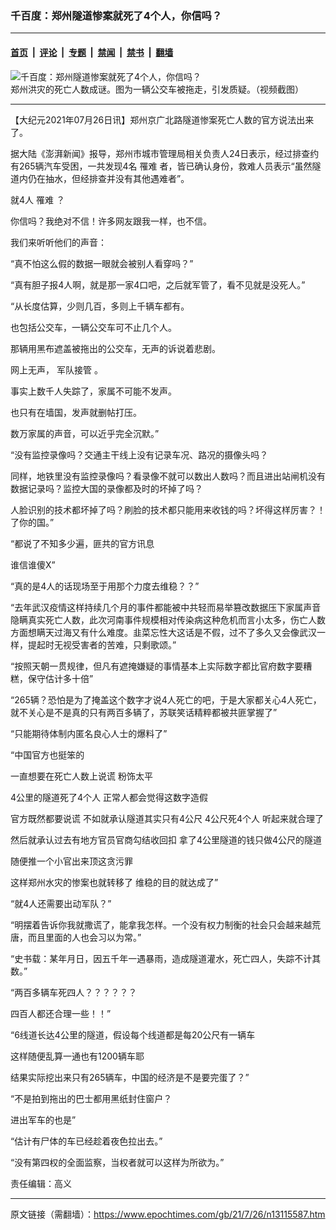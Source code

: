 ### 千百度：郑州隧道惨案就死了4个人，你信吗？

---

#### [首页](../../../..?n13115587) &nbsp;|&nbsp; [评论](../../../../../epoch-comment?n13115587) &nbsp;|&nbsp; [专题](../../../../../epoch-special?n13115587) &nbsp;|&nbsp; [禁闻](../../../../../epoch-news?n13115587) &nbsp;|&nbsp; [禁书](../../../../../books?n13115587) &nbsp;|&nbsp; [翻墙](https://github.com/gfw-breaker/nogfw/blob/master/README.md?n13115587)


<div><img alt="千百度：郑州隧道惨案就死了4个人，你信吗？" class="attachment-djy_600_400 size-djy_600_400 wp-post-image" src="https://i.epochtimes.com/assets/uploads/2021/07/id13115614-jingguang--600x382.png"/>
<div class="caption">
 郑州洪灾的死亡人数成谜。图为一辆公交车被拖走，引发质疑。（视频截图）
</div></div><hr/><div class="post_content" id="artbody" itemprop="articleBody">
 <!-- article content begin -->
 <p>
  【大纪元2021年07月26日讯】郑州京广北路隧道惨案死亡人数的官方说法出来了。
 </p>
 <p>
  据大陆《澎湃新闻》报导，郑州市城市管理局相关负责人24日表示，经过排查约有265辆汽车受困，一共发现4名
  <ok href="https://www.epochtimes.com/gb/tag/%E7%BD%B9%E9%9A%BE.html">
   罹难
  </ok>
  者，皆已确认身份，救难人员表示“虽然隧道内仍在抽水，但经排查并没有其他遇难者”。
 </p>
 <p>
  就4人
  <ok href="https://www.epochtimes.com/gb/tag/%E7%BD%B9%E9%9A%BE.html">
   罹难
  </ok>
  ？
 </p>
 <p>
  你信吗？我绝对不信！许多网友跟我一样，也不信。
 </p>
 <p>
  我们来听听他们的声音：
 </p>
 <p>
  “真不怕这么假的数据一眼就会被别人看穿吗？”
 </p>
 <p>
  “真有胆子报4人啊，就是那一家4口吧，之后就军管了，看不见就是没死人。”
 </p>
 <p>
  “从长度估算，少则几百，多则上千辆车都有。
 </p>
 <p>
  也包括公交车，一辆公交车可不止几个人。
 </p>
 <p>
  那辆用黑布遮盖被拖出的公交车，无声的诉说着悲剧。
 </p>
 <p>
  网上无声，
  <ok href="https://www.epochtimes.com/gb/tag/%E5%86%9B%E9%98%9F%E6%8E%A5%E7%AE%A1.html">
   军队接管
  </ok>
  。
 </p>
 <p>
  事实上数千人失踪了，家属不可能不发声。
 </p>
 <p>
  也只有在墙国，发声就删帖打压。
 </p>
 <p>
  数万家属的声音，可以近乎完全沉默。”
 </p>
 <p>
  “没有监控录像吗？交通主干线上没有记录车况、路况的摄像头吗？
 </p>
 <p>
  同样，地铁里没有监控录像吗？看录像不就可以数出人数吗？而且进出站闸机没有数据记录吗？监控大国的录像都及时的坏掉了吗？
 </p>
 <p>
  人脸识别的技术都坏掉了吗？刷脸的技术都只能用来收钱的吗？坏得这样厉害？！了你的国。”
 </p>
 <p>
  “都说了不知多少遍，匪共的官方讯息
 </p>
 <p>
  谁信谁傻X”
 </p>
 <p>
  “真的是4人的话现场至于用那个力度去维稳？？”
 </p>
 <p>
  “去年武汉疫情这样持续几个月的事件都能被中共轻而易举篡改数据压下家属声音隐瞒真实死亡人数，此次河南事件规模相对传染病这种危机而言小太多，伤亡人数方面想瞒天过海又有什么难度。韭菜忘性大这话是不假，过不了多久又会像武汉一样，提起时无视受害者的苦难，只剩歌颂。”
 </p>
 <p>
  “按照天朝一贯规律，但凡有遮掩嫌疑的事情基本上实际数字都比官府数字要糟糕，保守估计多十倍”
 </p>
 <p>
  “265辆？恐怕是为了掩盖这个数字才说4人死亡的吧，于是大家都关心4人死亡，就不关心是不是真的只有两百多辆了，苏联笑话精粹都被共匪掌握了”
 </p>
 <p>
  “只能期待体制内匿名良心人士的爆料了”
 </p>
 <p>
  “中国官方也挺笨的
 </p>
 <p>
  一直想要在死亡人数上说谎 粉饰太平
 </p>
 <p>
  4公里的隧道死了4个人 正常人都会觉得这数字造假
 </p>
 <p>
  官方既然都要说谎 不如就承认隧道其实只有4公尺 4公尺死4个人 听起来就合理了
 </p>
 <p>
  然后就承认过去有地方官员官商勾结收回扣 拿了4公里隧道的钱只做4公尺的隧道
 </p>
 <p>
  随便推一个小官出来顶这贪污罪
 </p>
 <p>
  这样郑州水灾的惨案也就转移了 维稳的目的就达成了”
 </p>
 <p>
  “就4人还需要出动军队？”
 </p>
 <p>
  “明摆着告诉你我就撒谎了，能拿我怎样。一个没有权力制衡的社会只会越来越荒唐，而且里面的人也会习以为常。”
 </p>
 <p>
  “史书载：某年月日，因五千年一遇暴雨，造成隧道灌水，死亡四人，失踪不计其数。”
 </p>
 <p>
  “两百多辆车死四人？？？？？？
 </p>
 <p>
  四百人都还合理一些！！”
 </p>
 <p>
  “6线道长达4公里的隧道，假设每个线道都是每20公尺有一辆车
 </p>
 <p>
  这样随便乱算一通也有1200辆车耶
 </p>
 <p>
  结果实际挖出来只有265辆车，中国的经济是不是要完蛋了？”
 </p>
 <p>
  “不是拍到拖出的巴士都用黑纸封住窗户？
 </p>
 <p>
  进出军车的也是”
 </p>
 <p>
  “估计有尸体的车已经趁着夜色拉出去。”
 </p>
 <p>
  “没有第四权的全面监察，当权者就可以这样为所欲为。”
 </p>
 <p>
  责任编辑：高义
 </p>
 <!-- article content end -->
 <div id="below_article_ad">
 </div>
</div>


---

原文链接（需翻墙）：https://www.epochtimes.com/gb/21/7/26/n13115587.htm